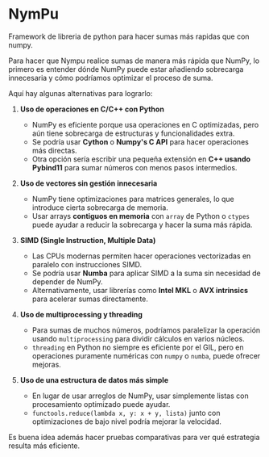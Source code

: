 # NymPu
Framework de libreria de python para hacer sumas más rapidas que con numpy.

 Para hacer que Nympu realice sumas de manera más rápida que NumPy, lo primero es entender dónde NumPy puede estar añadiendo sobrecarga innecesaria y cómo podríamos optimizar el proceso de suma.

Aquí hay algunas alternativas para lograrlo:

1. **Uso de operaciones en C/C++ con Python**  
   - NumPy es eficiente porque usa operaciones en C optimizadas, pero aún tiene sobrecarga de estructuras y funcionalidades extra.  
   - Se podría usar **Cython** o **Numpy's C API** para hacer operaciones más directas.  
   - Otra opción sería escribir una pequeña extensión en **C++ usando Pybind11** para sumar números con menos pasos intermedios.

2. **Uso de vectores sin gestión innecesaria**  
   - NumPy tiene optimizaciones para matrices generales, lo que introduce cierta sobrecarga de memoria.  
   - Usar arrays **contiguos en memoria** con `array` de Python o `ctypes` puede ayudar a reducir la sobrecarga y hacer la suma más rápida.

3. **SIMD (Single Instruction, Multiple Data)**  
   - Las CPUs modernas permiten hacer operaciones vectorizadas en paralelo con instrucciones SIMD.  
   - Se podría usar **Numba** para aplicar SIMD a la suma sin necesidad de depender de NumPy.  
   - Alternativamente, usar librerías como **Intel MKL** o **AVX intrinsics** para acelerar sumas directamente.

4. **Uso de multiprocessing y threading**  
   - Para sumas de muchos números, podríamos paralelizar la operación usando `multiprocessing` para dividir cálculos en varios núcleos.  
   - `threading` en Python no siempre es eficiente por el GIL, pero en operaciones puramente numéricas con `numpy` o `numba`, puede ofrecer mejoras.

5. **Uso de una estructura de datos más simple**  
   - En lugar de usar arreglos de NumPy, usar simplemente listas con procesamiento optimizado puede ayudar.  
   - `functools.reduce(lambda x, y: x + y, lista)` junto con optimizaciones de bajo nivel podría mejorar la velocidad.  

Es buena idea además hacer pruebas comparativas para ver qué estrategia resulta más eficiente.
